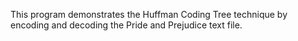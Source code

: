 This program demonstrates the Huffman Coding Tree technique
by encoding and decoding the Pride and Prejudice text file.